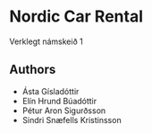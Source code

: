 # Nordic Car Rental
Verklegt námskeið 1

## Authors
- Ásta Gísladóttir
- Elín Hrund Búadóttir
- Pétur Aron Sigurðsson
- Sindri Snæfells Kristinsson
